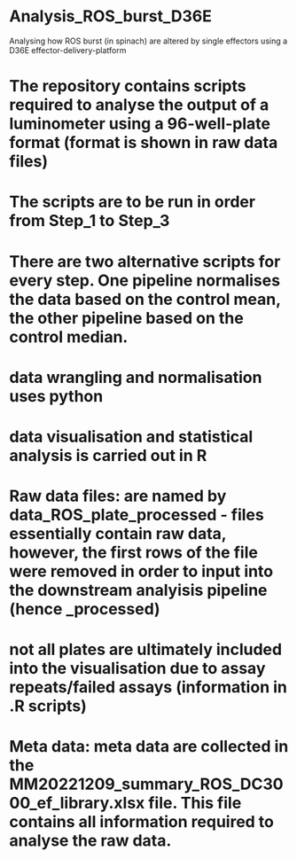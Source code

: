 # Analysis_ROS_burst_D36E
Analysing how ROS burst (in spinach) are altered by single effectors using a D36E effector-delivery-platform

# The repository contains scripts required to analyse the output of a luminometer using a 96-well-plate format (format is shown in raw data files)

# The scripts are to be run in order from Step_1 to Step_3

# There are two alternative scripts for every step. One pipeline normalises the data based on the control mean, the other pipeline based on the control median. 

# data wrangling and normalisation uses python

# data visualisation and statistical analysis is carried out in R

# Raw data files: are named by data_ROS_plate_processed - files essentially contain raw data, however, the first rows of the file were removed in order to input into the downstream analyisis pipeline (hence _processed)
#                 not all plates are ultimately included into the visualisation due to assay repeats/failed assays (information in .R scripts)

# Meta data:      meta data are collected in the MM20221209_summary_ROS_DC3000_ef_library.xlsx file. This file contains all information required to analyse the raw data. 
